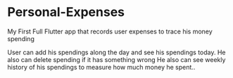 # Personal-Expenses
My First Full Flutter app that records user expenses to trace his money spending

User can add his spendings along the day and see his spendings today. He also can delete spending if it has something wrong
He also can see weekly history of his spendings to measure how much money he spent..
